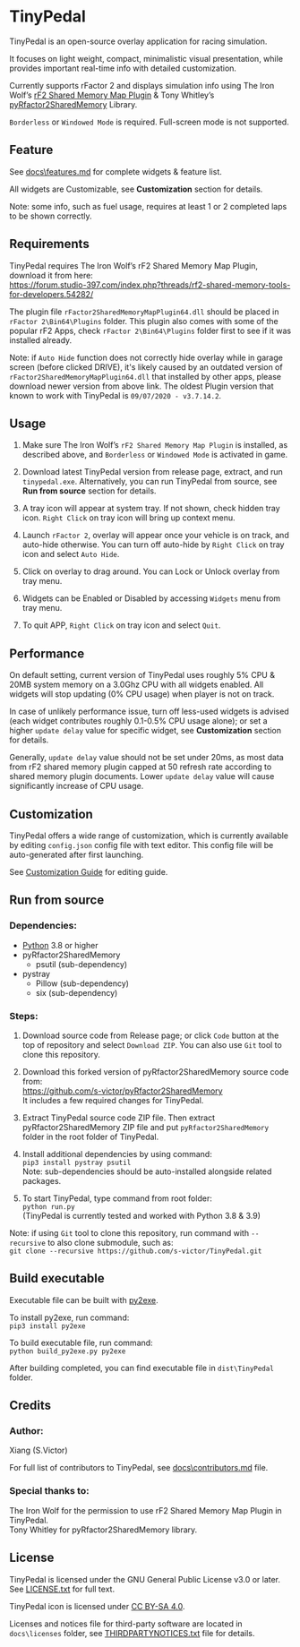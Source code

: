 # TinyPedal

TinyPedal is an open-source overlay application for racing simulation.

It focuses on light weight, compact, minimalistic visual presentation, while provides important real-time info with detailed customization.

Currently supports rFactor 2 and displays simulation info using The Iron Wolf’s [rF2 Shared Memory Map Plugin](https://github.com/TheIronWolfModding/rF2SharedMemoryMapPlugin) & Tony Whitley’s [pyRfactor2SharedMemory](https://github.com/TonyWhitley/pyRfactor2SharedMemory) Library.

`Borderless` or `Windowed Mode` is required. Full-screen mode is not supported.


## Feature
See [docs\features.md](./docs/features.md) for complete widgets & feature list.

All widgets are Customizable, see **Customization** section for details.

Note: some info, such as fuel usage, requires at least 1 or 2 completed laps to be shown correctly.


## Requirements
TinyPedal requires The Iron Wolf’s rF2 Shared Memory Map Plugin, download it from here:  
https://forum.studio-397.com/index.php?threads/rf2-shared-memory-tools-for-developers.54282/

The plugin file `rFactor2SharedMemoryMapPlugin64.dll` should be placed in `rFactor 2\Bin64\Plugins` folder. This plugin also comes with some of the popular rF2 Apps, check `rFactor 2\Bin64\Plugins` folder first to see if it was installed already.

Note: if `Auto Hide` function does not correctly hide overlay while in garage screen (before clicked DRIVE), it's likely caused by an outdated version of `rFactor2SharedMemoryMapPlugin64.dll` that installed by other apps, please download newer version from above link. The oldest Plugin version that known to work with TinyPedal is `09/07/2020 - v3.7.14.2`.


## Usage
1. Make sure The Iron Wolf’s `rF2 Shared Memory Map Plugin` is installed, as described above, and `Borderless` or `Windowed Mode` is activated in game.

2. Download latest TinyPedal version from release page, extract, and run `tinypedal.exe`. Alternatively, you can run TinyPedal from source, see **Run from source** section for details.

3. A tray icon will appear at system tray. If not shown, check hidden tray icon. `Right Click` on tray icon will bring up context menu.

4. Launch `rFactor 2`, overlay will appear once your vehicle is on track, and auto-hide otherwise. You can turn off auto-hide by `Right Click` on tray icon and select `Auto Hide`.

5. Click on overlay to drag around. You can Lock or Unlock overlay from tray menu.

6. Widgets can be Enabled or Disabled by accessing `Widgets` menu from tray menu.

7. To quit APP, `Right Click` on tray icon and select `Quit`.


## Performance

On default setting, current version of TinyPedal uses roughly 5% CPU & 20MB system memory on a 3.0Ghz CPU with all widgets enabled. All widgets will stop updating (0% CPU usage) when player is not on track.

In case of unlikely performance issue, turn off less-used widgets is advised (each widget contributes roughly 0.1-0.5% CPU usage alone); or set a higher `update delay` value for specific widget, see **Customization** section for details.

Generally, `update delay` value should not be set under 20ms, as most data from rF2 shared memory plugin capped at 50 refresh rate according to shared memory plugin documents. Lower `update delay` value will cause significantly increase of CPU usage. 


## Customization

TinyPedal offers a wide range of customization, which is currently available by editing `config.json` config file with text editor. This config file will be auto-generated after first launching.

See [Customization Guide](https://github.com/s-victor/TinyPedal/wiki) for editing guide.


## Run from source

### Dependencies:
* [Python](https://www.python.org/) 3.8 or higher
* pyRfactor2SharedMemory
    * psutil (sub-dependency)
* pystray
    * Pillow (sub-dependency)
    * six (sub-dependency)

### Steps:
1. Download source code from Release page; or click `Code` button at the top of repository and select `Download ZIP`. You can also use `Git` tool to clone this repository.

2. Download this forked version of pyRfactor2SharedMemory source code from:  
https://github.com/s-victor/pyRfactor2SharedMemory  
It includes a few required changes for TinyPedal.

3. Extract TinyPedal source code ZIP file. Then extract pyRfactor2SharedMemory ZIP file and put `pyRfactor2SharedMemory` folder in the root folder of TinyPedal.

4. Install additional dependencies by using command:  
`pip3 install pystray psutil`  
Note: sub-dependencies should be auto-installed alongside related packages.

5. To start TinyPedal, type command from root folder:  
`python run.py`  
(TinyPedal is currently tested and worked with Python 3.8 & 3.9)

Note: if using `Git` tool to clone this repository, run command with `--recursive` to also clone submodule, such as:  
`git clone --recursive https://github.com/s-victor/TinyPedal.git`


## Build executable
Executable file can be built with [py2exe](http://www.py2exe.org).

To install py2exe, run command:  
`pip3 install py2exe`

To build executable file, run command:  
`python build_py2exe.py py2exe`

After building completed, you can find executable file in `dist\TinyPedal` folder.


## Credits
### Author:
Xiang (S.Victor)

For full list of contributors to TinyPedal, see [docs\contributors.md](./docs/contributors.md) file.

### Special thanks to:  
The Iron Wolf for the permission to use rF2 Shared Memory Map Plugin in TinyPedal.  
Tony Whitley for pyRfactor2SharedMemory library.  


## License

TinyPedal is licensed under the GNU General Public License v3.0 or later. See [LICENSE.txt](./LICENSE.txt) for full text.

TinyPedal icon is licensed under [CC BY-SA 4.0](https://creativecommons.org/licenses/by-sa/4.0/).

Licenses and notices file for third-party software are located in `docs\licenses` folder, see [THIRDPARTYNOTICES.txt](./docs/licenses/THIRDPARTYNOTICES.txt) file for details.
